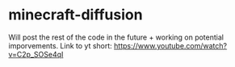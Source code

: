 # minecraft-diffusion

Will post the rest of the code in the future + working on potential imporvements.
Link to yt short: https://www.youtube.com/watch?v=C2p_SOSe4qI
